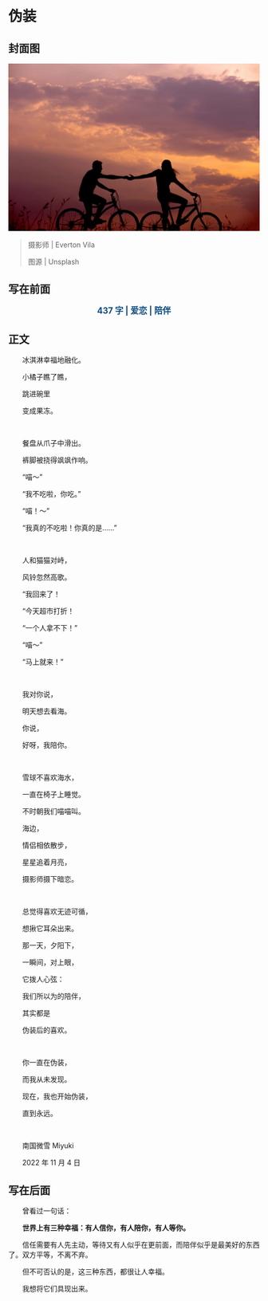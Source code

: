 # 伪装

## 封面图

![](https://raw.githubusercontent.com/TinySnow/GithubImageHosting/main/blog/articles/poems/everton-vila-AsahNlC0VhQ-unsplash.jpg)

> 摄影师 | Everton Vila
>
> 图源 | Unsplash

## 写在前面

<p style="color:#0f4c81; text-align:center; font-weight:bold; font-size:larger;">437 字 | 爱恋 | 陪伴</p>

## 正文

　　冰淇淋幸福地融化。

　　小橘子瞧了瞧，

　　跳进碗里

　　变成果冻。

<br />

　　餐盘从爪子中滑出。

　　裤脚被挠得飒飒作响。

　　“喵～”

　　“我不吃啦，你吃。”

　　“喵！～”

　　“我真的不吃啦！你真的是……”

<br />

　　人和猫猫对峙，

　　风铃忽然高歌。

　　“我回来了！

　　“今天超市打折！

　　“一个人拿不下！”

　　“喵～”

　　“马上就来！”

<br />

　　我对你说，

　　明天想去看海。

　　你说，

　　好呀，我陪你。

<br />

　　雪球不喜欢海水，

　　一直在椅子上睡觉。

　　不时朝我们喵喵叫。

　　海边，

　　情侣相依散步，

　　星星追着月亮，

　　摄影师摄下暗恋。

<br />

　　总觉得喜欢无迹可循，

　　想揪它耳朵出来。

　　那一天，夕阳下，

　　一瞬间，对上眼，

　　它拨人心弦：

　　我们所以为的陪伴，

　　其实都是

　　伪装后的喜欢。

<br />

　　你一直在伪装，

　　而我从未发现。

　　现在，我也开始伪装，

　　直到永远。

<br />

　　南国微雪 Miyuki

　　2022 年 11 月 4 日

## 写在后面

　　曾看过一句话：

　　**世界上有三种幸福：有人信你，有人陪你，有人等你。**

　　信任需要有人先主动，等待又有人似乎在更前面，而陪伴似乎是最美好的东西了。双方平等，不离不弃。

　　但不可否认的是，这三种东西，都很让人幸福。

　　我想将它们具现出来。